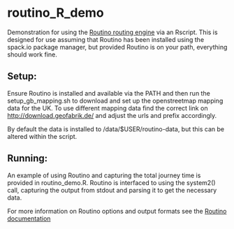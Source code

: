 # routino_R_demo

Demonstration for using the [Routino routing engine](https://www.routino.org/) via an Rscript.  This is designed for use assuming that Routino has been installed using the spack.io package manager, but provided Routino is on your path, everything should work fine.

## Setup:

Ensure Routino is installed and available via the PATH and then run the setup_gb_mapping.sh to download and set up the openstreetmap mapping data for the UK.  To use different mapping data find the correct link on http://download.geofabrik.de/ and adjust the urls and prefix accordingly.

By default the data is installed to /data/$USER/routino-data, but this can be altered within the script.

## Running:

An example of using Routino and capturing the total journey time is provided in routino_demo.R.  Routino is interfaced to using the system2() call, capturing the output from stdout and parsing it to get the necessary data.

For more information on Routino options and output formats see the [Routino documentation](https://www.routino.org/documentation/)
